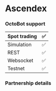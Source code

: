 # Ascendex

### OctoBot support

| Spot trading | ✅ |
| :--- | :--- |
| Simulation | ✅ |
| REST | ✅ |
| Websocket | ✅ |
| Testnet | ✅ |

### Partnership details
